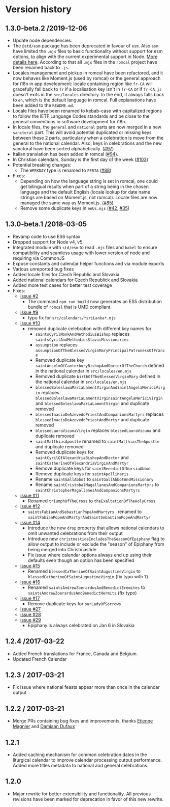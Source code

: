 # Version history

## 1.3.0-beta.2 /2019-12-06
* Update node dependencies.
* The `@std/esm` package has been deprecated in favour of `esm`. Also `esm` have limited the `.mjs` files to basic functionality without support for esm options, to align with the current experimental support in Node. [More details here](https://github.com/standard-things/esm/issues/696). According to that all `.mjs` files in the `romcal` project have been renamed back to `.js`.
* Locales management and pickup in romcal have been refactored, and it now behaves like Moment.js (used by romcal) or the general approach for i18n in app development: locale containing region like `fr-CA` will gracefully fall back to `fr` if a localisation key isn't in `fr-CA` or if `fr-CA.js` doesn't exits in the `src/locales` directory. In the end, it always falls back to `en`, which is the default language in romcal. Full explanations have been added to the `README.md`.
* Locale files have been renamed to kebab-case with capitalized regions to follow the IETF Language Codes standards and be close to the general conventions in software development for i18n.
* In locale files, the `general` and `national` parts are now merged in a new `sanctoral` part. This will avoid potential duplicated or missing keys between these 2 parts, particularly when a celebration is move from the general to the national calendar. Also, keys in celebrations and the new sanctoral have been sorted alphabetically. ([#97](https://github.com/romcal/romcal/pull/97))
* Italian translation has been added in romcal ([#94](https://github.com/romcal/romcal/issues/94)).
* In Christian calendars, Sunday is the first day of the week ([#103](https://github.com/romcal/romcal/issues/103))
* Potential breaking changes:
    - The `WEEKDAY` type is renamed to `FERIA` ([#88](https://github.com/romcal/romcal/issues/88))
* Fixes:
    - Depending on how the language string is set in romcal, one could get bilingual results when part of a string being in the chosen language and the default English (locale lookup for date name strings are based on Moment.js, not romcal). Locale files are now managed the same way as Moment.js. ([#85](https://github.com/romcal/romcal/issues/85))
    - Remove some duplicate keys in `enUs.mjs` ([#42](https://github.com/romcal/romcal/pull/42), [#35](https://github.com/romcal/romcal/pull/35))

## 1.3.0-beta.1 /2018-03-05
* Revamp code to use ES6 syntax
* Dropped support for Node v4, v5.
* Integrated module with `std/esm` to read `.mjs` files and `babel` to ensure compatibility and seamless usage with lower version of node and requiring via CommonJS
* Expose constants and calendar helper functions and via module exports
* Various unreported bug fixes
* Added locale files for Czech Republic and Slovakia
* Added national calendars for Czech Republick and Slovakia
* Added more test cases for better test coverage
* Fixes:
    - [issue #2](https://github.com/pejulian/romcal/issues/2)
        + The command `npm run build` now generates an ES5 distribution bundle of `romcal` that is UMD compliant.
    - [issue #9](https://github.com/pejulian/romcal/issues/9)
        + typo fix for `src/calendars/*sriLanka*.mjs`
    - [issue #10](https://github.com/pejulian/romcal/issues/10)
        + removed duplicate celebration with different key names for
            * `saintsCyrilMonkAndMethodiusBishop` replaces `saintsCyrilAndMethodiusSlavicMissionaries`
            * `assumption` replaces `assumptionOfTheBlessedVirginMaryPrincipalPatronessOfFrance`
            * Removed duplicate key `saintAnselmOfCanterburyBishopAndDoctorOfTheChurch` defined in the national calendar in `src/locales/en.mjs`
            * Removed duplicate `birthOfTheBlessedVirginMary` defined in the national calendar in `src/locales/en.mjs`
            * `blessedBoleslawaMariaLamentVirginAndSaintAngelaMericiVirgin` replaces `blessedBoleslawaMariaLamentVirginsaintAngelaMericiVirgin` and `blessedBoleslawaMariaLamentVirgin` and duplicate removed
            * `blessedInacioDeAzevedoPriestAndCompanionsMartyrs` replaces `blessedInacioDeAzevedoPriestAndMartyr` and duplicate removed
            * `blessedLauraVicunaVirgin` replaces `blessedLauraVicuna` and duplicate removed
            * `saintMatthiasApostle` renamed to `saintMatthiasTheApostle` and duplicate removed
            * Removed duplicate keys for `saintCyrilOfAlexandriaBishopAndDoctor` and `saintCatherineOfAlexandriaVirginAndMartyr`
            * Remove duplicate keys for `saintBenedictOfNursiaAbbot`
            * Remove duplicate keys for `saintApollinaris`
            * Rename `saintGallAbbot` to `saintGallAbbotAndMissionary`
            * Rename `saintCristobalMagallanesAndCompanionsMartyrs` to `saintChristopherMagallanesAndCompanionsMartyrs`
    - [issue #11](https://github.com/pejulian/romcal/issues/11)
        + Renamed `triumphOfTheCross` to `theExaltationOfTheHolyCross`
    - [issue #12](https://github.com/pejulian/romcal/issues/12)
        + `saintsFabianAndSebastianPopeAndMartyrs ` renamed to `saintFabianPopeAndMartyrAndSaintSebastianPopeAndMartyr`
    - [issue #14](https://github.com/pejulian/romcal/issues/14)
        + Introduce the new `drop` property that allows national calendars to omit unwanted celebrations from their output
        + Introduce new `christmastideIncludesTheSeasonOfEpiphany` flag to allow output to include or exclude the "season" of Epiphany from being merged into Christmastide
        + Fix issue where calendar options always end up using their defaults even though an option has been specified
    - [issue #15](https://github.com/pejulian/romcal/issues/15)
        + Renamed `blessedCaTherineOfSaintAugustineVirgin` to `blessedCatherineOfSaintAugustineVirgin` (fix typo with `T`)
    - [issue #16](https://github.com/pejulian/romcal/issues/16)
        + Renamed `saintsAndrewZoerardusAndBenedictEremites` to `saintsAndrewZoerardusAndBenedictHermits` (fix typo)
    - [issue #17](https://github.com/pejulian/romcal/issues/17)
        + Remove duplicate keys for `ourLadyOfSorrows`
    - [issue #27](https://github.com/pejulian/romcal/issues/27)
    - [issue #28](https://github.com/pejulian/romcal/issues/28)
    - [issue #29](https://github.com/pejulian/romcal/issues/29)
        + Epiphany is always celebrated on Jan 6 in Slovakia


## 1.2.4 /2017-03-22
* Added French translations for France, Canada and Belgium.
* Updated French Calendar

## 1.2.3 / 2017-03-21
* Fix issue where national feasts appear more than once in the calendar output

## 1.2.2 / 2017-03-21
* Merge PRs containing bug fixes and improvements, thanks [Etienne Magnier](https://github.com/emagnier) and [Damiaan Dufaux](https://github.com/Dev1an)

## 1.2.1
* Added caching mechanism for common celebration dates in the liturgical calendar to improve calendar processing output performance. Added more titles metadata to national and general celebrations.

## 1.2.0
* Major rewrite for better extensibility and functionality. All previous revisions have been marked for deprecation in favor of this new rewrite.
